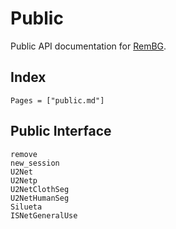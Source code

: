 # Public

Public API documentation for [RemBG](https://github.com/yezhengkai/RemBG.jl).

## Index

```@index
Pages = ["public.md"]
```

## Public Interface

```@docs
remove
new_session
U2Net
U2Netp
U2NetClothSeg
U2NetHumanSeg
Silueta
ISNetGeneralUse
```